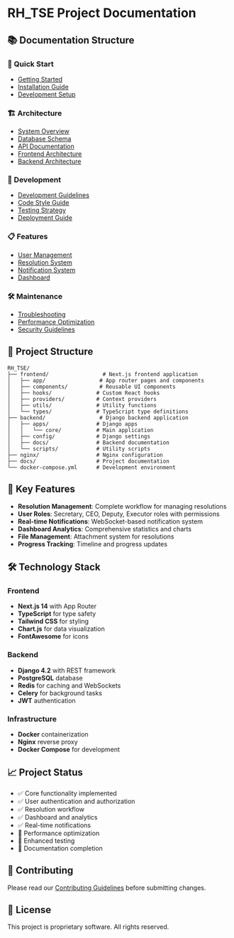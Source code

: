 # RH_TSE Project Documentation

## 📚 Documentation Structure

### 🚀 Quick Start
- [Getting Started](./getting-started.md)
- [Installation Guide](./installation.md)
- [Development Setup](./development.md)

### 🏗️ Architecture
- [System Overview](./architecture/system-overview.md)
- [Database Schema](./architecture/database-schema.md)
- [API Documentation](./api/README.md)
- [Frontend Architecture](./frontend/README.md)
- [Backend Architecture](./backend/README.md)

### 🔧 Development
- [Development Guidelines](./development/guidelines.md)
- [Code Style Guide](./development/code-style.md)
- [Testing Strategy](./development/testing.md)
- [Deployment Guide](./deployment/README.md)

### 📋 Features
- [User Management](./features/user-management.md)
- [Resolution System](./features/resolutions.md)
- [Notification System](./features/notifications.md)
- [Dashboard](./features/dashboard.md)

### 🛠️ Maintenance
- [Troubleshooting](./maintenance/troubleshooting.md)
- [Performance Optimization](./maintenance/performance.md)
- [Security Guidelines](./maintenance/security.md)

## 📁 Project Structure

```
RH_TSE/
├── frontend/                 # Next.js frontend application
│   ├── app/                 # App router pages and components
│   ├── components/          # Reusable UI components
│   ├── hooks/              # Custom React hooks
│   ├── providers/          # Context providers
│   ├── utils/              # Utility functions
│   └── types/              # TypeScript type definitions
├── backend/                 # Django backend application
│   ├── apps/               # Django apps
│   │   └── core/           # Main application
│   ├── config/             # Django settings
│   ├── docs/               # Backend documentation
│   └── scripts/            # Utility scripts
├── nginx/                  # Nginx configuration
├── docs/                   # Project documentation
└── docker-compose.yml      # Development environment
```

## 🎯 Key Features

- **Resolution Management**: Complete workflow for managing resolutions
- **User Roles**: Secretary, CEO, Deputy, Executor roles with permissions
- **Real-time Notifications**: WebSocket-based notification system
- **Dashboard Analytics**: Comprehensive statistics and charts
- **File Management**: Attachment system for resolutions
- **Progress Tracking**: Timeline and progress updates

## 🛠️ Technology Stack

### Frontend
- **Next.js 14** with App Router
- **TypeScript** for type safety
- **Tailwind CSS** for styling
- **Chart.js** for data visualization
- **FontAwesome** for icons

### Backend
- **Django 4.2** with REST framework
- **PostgreSQL** database
- **Redis** for caching and WebSockets
- **Celery** for background tasks
- **JWT** authentication

### Infrastructure
- **Docker** containerization
- **Nginx** reverse proxy
- **Docker Compose** for development

## 📈 Project Status

- ✅ Core functionality implemented
- ✅ User authentication and authorization
- ✅ Resolution workflow
- ✅ Dashboard and analytics
- ✅ Real-time notifications
- 🔄 Performance optimization
- 🔄 Enhanced testing
- 🔄 Documentation completion

## 🤝 Contributing

Please read our [Contributing Guidelines](./development/contributing.md) before submitting changes.

## 📄 License

This project is proprietary software. All rights reserved. 